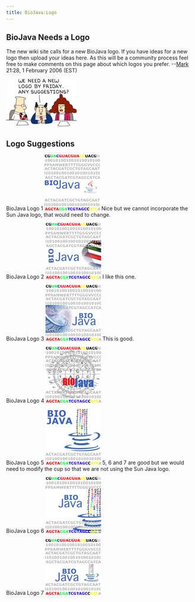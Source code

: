```yaml
---
title: BioJava:Logo
---
```


BioJava Needs a Logo
--------------------

The new wiki site calls for a new BioJava logo. If you have ideas for a
new logo then upload your ideas here. As this will be a community
process feel free to make comments on this page about which logos you
prefer. --[Mark](User:Mark "wikilink") 21:28, 1 February 2006 (EST)

![](Dilbert_logo.png "Dilbert_logo.png")

Logo Suggestions
----------------

BioJava Logo 1 ![](bio-java-logo.gif "fig:bio-java-logo.gif") Nice but
we cannot incorporate the Sun Java logo, that would need to change.

BioJava Logo 2 ![](bio-java-logo-2.gif "fig:bio-java-logo-2.gif") I like
this one.

BioJava Logo 3 ![](bio-java-logo-3.gif "fig:bio-java-logo-3.gif") This
is good.

BioJava Logo 4 ![](bio-java-logo-4.gif "fig:bio-java-logo-4.gif")

BioJava Logo 5 ![](bj-logo-5.gif "fig:bj-logo-5.gif") 5, 6 and 7 are
good but we would need to modify the cup so that we are not using the
Sun Java logo.

BioJava Logo 6 ![](bj-log4.gif "fig:bj-log4.gif")

BioJava Logo 7 ![](bj-cup1.gif "fig:bj-cup1.gif")
